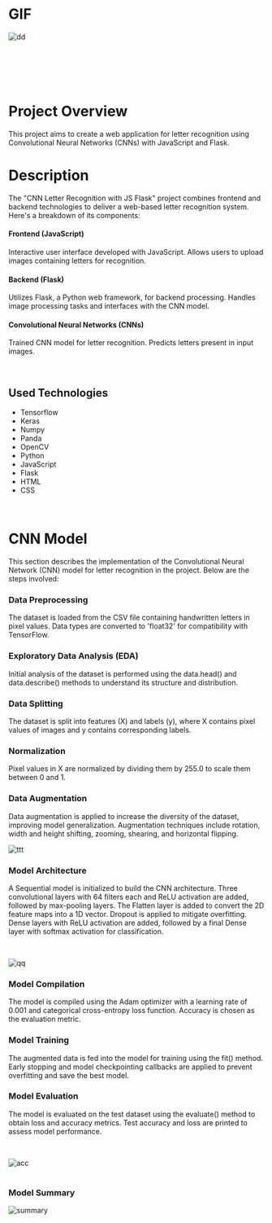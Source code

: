 # GIF<br>

![dd](https://github.com/enesylmzx42/CNN-LetterRecognition-JS-Flask/assets/117593621/ce96d3b1-0901-4611-b391-d332b958f5df)

<br>
<br>
<br>
<br>

# Project Overview

This project aims to create a web application for letter recognition using Convolutional Neural Networks (CNNs) with JavaScript and Flask.

# Description
The "CNN Letter Recognition with JS Flask" project combines frontend and backend technologies to deliver a web-based letter recognition system. Here's a breakdown of its components:

#### Frontend (JavaScript)
Interactive user interface developed with JavaScript.
Allows users to upload images containing letters for recognition.

#### Backend (Flask)
Utilizes Flask, a Python web framework, for backend processing.
Handles image processing tasks and interfaces with the CNN model.

#### Convolutional Neural Networks (CNNs)
Trained CNN model for letter recognition.
Predicts letters present in input images.

<br>

## Used Technologies
- Tensorflow
- Keras
- Numpy
- Panda
- OpenCV
- Python
- JavaScript
- Flask
- HTML
- CSS

<br>

# CNN Model
This section describes the implementation of the Convolutional Neural Network (CNN) model for letter recognition in the project. Below are the steps involved:

### Data Preprocessing
The dataset is loaded from the CSV file containing handwritten letters in pixel values.
Data types are converted to 'float32' for compatibility with TensorFlow.

### Exploratory Data Analysis (EDA)
Initial analysis of the dataset is performed using the data.head() and data.describe() methods to understand its structure and distribution.

###  Data Splitting
The dataset is split into features (X) and labels (y), where X contains pixel values of images and y contains corresponding labels.

###  Normalization
Pixel values in X are normalized by dividing them by 255.0 to scale them between 0 and 1.

###  Data Augmentation
Data augmentation is applied to increase the diversity of the dataset, improving model generalization.
Augmentation techniques include rotation, width and height shifting, zooming, shearing, and horizontal flipping.
<br>

![ttt](https://github.com/enesylmzx42/CNN-LetterRecognition-JS-Flask/assets/117593621/4ede5dfc-f2e5-40c7-8eb4-044bc8cbb502)
<br>

###  Model Architecture
A Sequential model is initialized to build the CNN architecture.
Three convolutional layers with 64 filters each and ReLU activation are added, followed by max-pooling layers.
The Flatten layer is added to convert the 2D feature maps into a 1D vector.
Dropout is applied to mitigate overfitting.
Dense layers with ReLU activation are added, followed by a final Dense layer with softmax activation for classification.

<br>

![qq](https://github.com/enesylmzx42/CNN-LetterRecognition-JS-Flask/assets/117593621/21d2a48b-d594-4676-9878-e3fe5686737b)
<br>

###  Model Compilation
The model is compiled using the Adam optimizer with a learning rate of 0.001 and categorical cross-entropy loss function.
Accuracy is chosen as the evaluation metric.

###  Model Training
The augmented data is fed into the model for training using the fit() method.
Early stopping and model checkpointing callbacks are applied to prevent overfitting and save the best model.

###  Model Evaluation
The model is evaluated on the test dataset using the evaluate() method to obtain loss and accuracy metrics.
Test accuracy and loss are printed to assess model performance.

<br>

![acc](https://github.com/enesylmzx42/CNN-LetterRecognition-JS-Flask/assets/117593621/2529e307-f0b2-480b-8ab5-2de56bfe9849)
<br>
<br>

### Model Summary
![summary](https://github.com/enesylmzx42/CNN-LetterRecognition-JS-Flask/assets/117593621/da9471f0-1acb-4413-94c3-223ec243a3ca)



